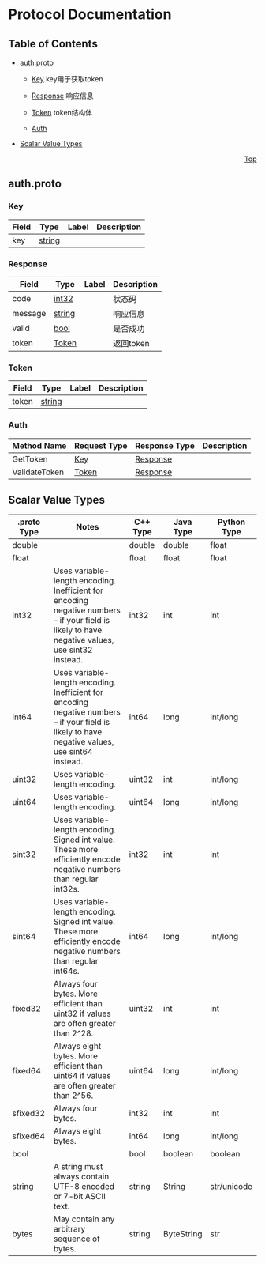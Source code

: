 # Protocol Documentation
<a name="top"></a>

## Table of Contents

- [auth.proto](#auth.proto)
    - [Key](#protos.Key)    key用于获取token
    - [Response](#protos.Response) 响应信息
    - [Token](#protos.Token) token结构体
  
  
  
    - [Auth](#protos.Auth)
  

- [Scalar Value Types](#scalar-value-types)



<a name="auth.proto"></a>
<p align="right"><a href="#top">Top</a></p>

## auth.proto



<a name="protos.Key"></a>

### Key 



| Field | Type | Label | Description |
| ----- | ---- | ----- | ----------- |
| key | [string](#string) |  |  |






<a name="protos.Response"></a>

### Response



| Field | Type | Label | Description |
| ----- | ---- | ----- | ----------- |
| code | [int32](#int32) |  | 状态码 |
| message | [string](#string) |  | 响应信息 |
| valid | [bool](#bool) |  | 是否成功 |
| token | [Token](#protos.Token) |  | 返回token |






<a name="protos.Token"></a>

### Token 



| Field | Type | Label | Description |
| ----- | ---- | ----- | ----------- |
| token | [string](#string) |  |  |





 

 

 


<a name="protos.Auth"></a>

### Auth


| Method Name | Request Type | Response Type | Description |
| ----------- | ------------ | ------------- | ------------|
| GetToken | [Key](#protos.Key) | [Response](#protos.Response) |  |
| ValidateToken | [Token](#protos.Token) | [Response](#protos.Response) |  |

 



## Scalar Value Types

| .proto Type | Notes | C++ Type | Java Type | Python Type |
| ----------- | ----- | -------- | --------- | ----------- |
| <a name="double" /> double |  | double | double | float |
| <a name="float" /> float |  | float | float | float |
| <a name="int32" /> int32 | Uses variable-length encoding. Inefficient for encoding negative numbers – if your field is likely to have negative values, use sint32 instead. | int32 | int | int |
| <a name="int64" /> int64 | Uses variable-length encoding. Inefficient for encoding negative numbers – if your field is likely to have negative values, use sint64 instead. | int64 | long | int/long |
| <a name="uint32" /> uint32 | Uses variable-length encoding. | uint32 | int | int/long |
| <a name="uint64" /> uint64 | Uses variable-length encoding. | uint64 | long | int/long |
| <a name="sint32" /> sint32 | Uses variable-length encoding. Signed int value. These more efficiently encode negative numbers than regular int32s. | int32 | int | int |
| <a name="sint64" /> sint64 | Uses variable-length encoding. Signed int value. These more efficiently encode negative numbers than regular int64s. | int64 | long | int/long |
| <a name="fixed32" /> fixed32 | Always four bytes. More efficient than uint32 if values are often greater than 2^28. | uint32 | int | int |
| <a name="fixed64" /> fixed64 | Always eight bytes. More efficient than uint64 if values are often greater than 2^56. | uint64 | long | int/long |
| <a name="sfixed32" /> sfixed32 | Always four bytes. | int32 | int | int |
| <a name="sfixed64" /> sfixed64 | Always eight bytes. | int64 | long | int/long |
| <a name="bool" /> bool |  | bool | boolean | boolean |
| <a name="string" /> string | A string must always contain UTF-8 encoded or 7-bit ASCII text. | string | String | str/unicode |
| <a name="bytes" /> bytes | May contain any arbitrary sequence of bytes. | string | ByteString | str |

